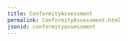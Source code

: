```yaml
---
title: ConformityAssessment
permalink: ConformityAssessment.html
jsonid: conformityassessment
---
```


